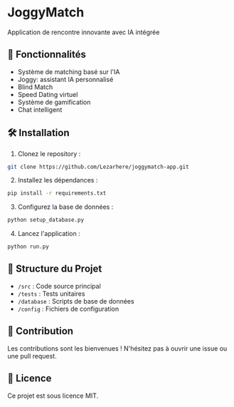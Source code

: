 # JoggyMatch

Application de rencontre innovante avec IA intégrée

## 🚀 Fonctionnalités

- Système de matching basé sur l'IA
- Joggy: assistant IA personnalisé
- Blind Match
- Speed Dating virtuel
- Système de gamification
- Chat intelligent

## 🛠 Installation

1. Clonez le repository :
```bash
git clone https://github.com/Lezarhere/joggymatch-app.git
```

2. Installez les dépendances :
```bash
pip install -r requirements.txt
```

3. Configurez la base de données :
```bash
python setup_database.py
```

4. Lancez l'application :
```bash
python run.py
```

## 📱 Structure du Projet

- `/src` : Code source principal
- `/tests` : Tests unitaires
- `/database` : Scripts de base de données
- `/config` : Fichiers de configuration

## 🤝 Contribution

Les contributions sont les bienvenues ! N'hésitez pas à ouvrir une issue ou une pull request.

## 📄 Licence

Ce projet est sous licence MIT.